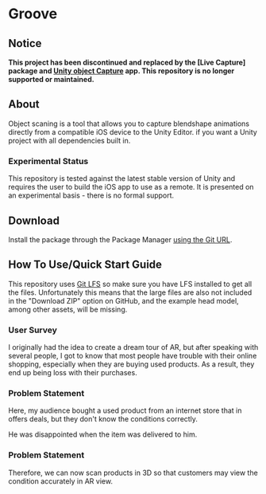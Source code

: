 # Groove

## Notice
**This project has been discontinued and replaced by the [Live Capture] package and [Unity object Capture]() app. This repository is no longer supported or maintained.** 

## About

Object scaning is a tool that allows you to capture blendshape animations directly from a compatible iOS device to the Unity Editor. if you want a Unity project with all dependencies built in.

### Experimental Status

This repository is tested against the latest stable version of Unity and requires the user to build the iOS app to use as a remote. It is presented on an experimental basis - there is no formal support.

## Download
Install the package through the Package Manager [using the Git URL](https://docs.unity3d.com/Manual/).

## How To Use/Quick Start Guide  

This repository uses [Git LFS](https://git-lfs.github.com/) so make sure you have LFS installed to get all the files. Unfortunately this means that the large files are also not included in the "Download ZIP" option on GitHub, and the example head model, among other assets, will be missing.

### User Survey

I originally had the idea to create a dream tour of AR, but after speaking with several people, I got to know that most people have trouble with their online shopping, especially when they are buying used products. As a result, they end up being loss with their purchases.

### Problem Statement
Here, my audience bought a used product from an internet store that in offers deals, but they don't know the conditions correctly.

He was disappointed when the item was delivered to him.

### Problem Statement

Therefore, we can now scan products in 3D so that customers may view the condition accurately in AR view.

